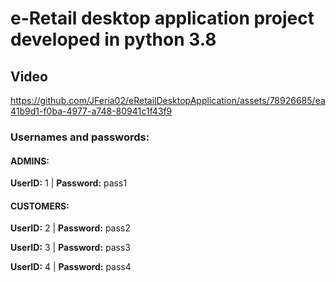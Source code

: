 # e-Retail desktop application project developed in python 3.8

## Video

https://github.com/JFeria02/eRetailDesktopApplication/assets/78926685/ea41b9d1-f0ba-4977-a748-80941c1f43f9


### Usernames and passwords:
#### ADMINS:
**UserID:** 1  | **Password:** pass1

#### CUSTOMERS:
**UserID:** 2  | **Password:** pass2

**UserID:** 3  | **Password:** pass3

**UserID:** 4  | **Password:** pass4
